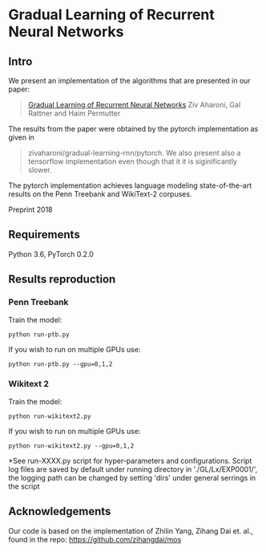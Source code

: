 # Gradual Learning of Recurrent Neural Networks

## Intro

We present an implementation of the algorithms that are presented in our paper:
> [Gradual Learning of Recurrent Neural Networks](https://arxiv.org/abs/1708.08863)
> Ziv Aharoni, Gal Rattner and Haim Permutter

The results from the paper were obtained by the pytorch implementation as given in 
> zivaharoni/gradual-learning-rnn/pytorch.
We also present also a tensorflow implementation even though that it it is siginificantly slower.

The pytorch implementation achieves language modeling state-of-the-art results on the Penn Treebank and WikiText-2 corpuses.


Preprint 2018

## Requirements

Python 3.6, PyTorch 0.2.0


## Results reproduction

### Penn Treebank

Train the model:

```python run-ptb.py```

If you wish to run on multiple GPUs use:

```python run-ptb.py --gpu=0,1,2 ```

### Wikitext 2

Train the model:

```python run-wikitext2.py```

If you wish to run on multiple GPUs use:

```python run-wikitext2.py --gpu=0,1,2 ```


*See run-XXXX.py script for hyper-parameters and configurations.
Script log files are saved by default under running directory in './GL/Lx/EXP0001/', the logging path can be changed by setting 'dirs' under general serrings in the script

## Acknowledgements

Our code is based on the implementation of Zhilin Yang, Zihang Dai et. al., found in the repo:
https://github.com/zihangdai/mos


